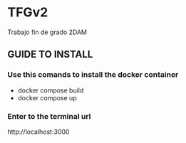# TFGv2
Trabajo fin de grado 2DAM

## GUIDE TO INSTALL

### Use this comands to install the docker container
- docker compose build
- docker compose up

### Enter to the terminal url
http://localhost:3000